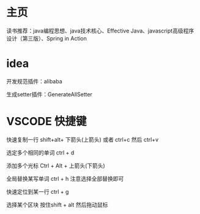 # 主页

读书推荐：java编程思想、java技术核心、Effective Java、javascript高级程序设计（第三版）、Spring in Action

# idea 

开发规范插件：alibaba

生成setter插件：GenerateAllSetter

# VSCODE 快捷键

快速复制一行   shift+alt+ 下箭头(上箭头) 或者 ctrl+c 然后 ctrl+v

选定多个相同的单词   ctrl + d

添加多个光标   Ctrl + Alt + 上箭头(下箭头)

全局替换某写单词    ctrl + h 注意选择全部替换即可

快速定位到某一行   ctrl + g

选择某个区块  按住shift + alt 然后拖动鼠标